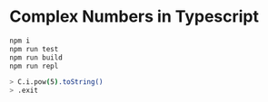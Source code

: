 # Complex Numbers in Typescript

```bash
npm i
npm run test
npm run build
npm run repl

> C.i.pow(5).toString()
> .exit
```
